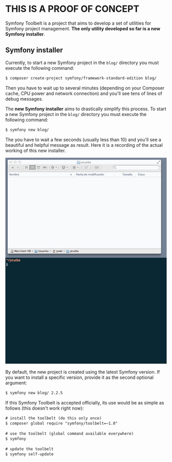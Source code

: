 THIS IS A PROOF OF CONCEPT
==========================

Symfony Toolbelt is a project that aims to develop a set of utilities for Symfony project management. **The only utility developed so far is a new Symfony installer**.

Symfony installer
-----------------

Currently, to start a new Symfony project in the `blog/` directory you must execute the following command:

```bash
$ composer create-project symfony/framework-standard-edition blog/
```

Then you have to wait up to several minutes (depending on your Composer cache, CPU power and network connection) and you'll see tens of lines of debug messages.

The **new Symfony installer** aims to drastically simplify this process. To start a new Symfony project in the `blog/` directory you must execute the following command:

```bash
$ symfony new blog/
```

The you have to wait a few seconds (usually less than 10) and you'll see a beautiful and helpful message as result. Here it is a recording of the actual working of this new installer.

![A proposed Symfony installer](doc/img/awesome_symfony_installer.gif)

By default, the new project is created using the latest Symfony version. If you want to install a specific version, provide it as the second optional argument:

```bash
$ symfony new blog/ 2.2.5
```

If this Symfony Toolbelt is accepted officially, its use would be as simple as follows (this doesn't work right now):

```
# install the toolbelt (do this only once)
$ composer global require "symfony/toolbelt=~1.0"

# use the toolbelt (global command available everywhere)
$ symfony

# update the toolbelt
$ symfony self-update
```
